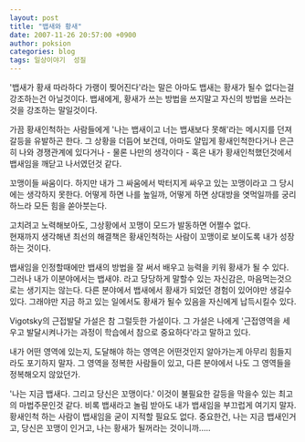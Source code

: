 ```yaml
---
layout: post
title: "뱁새와 황새"
date: 2007-11-26 20:57:00 +0900
author: poksion
categories: blog
tags: 일상이야기  성질
---
```


'뱁새가 황새 따라하다 가랭이 찢어진다'라는 말은 아마도 뱁새는 황새가 될수 없다는걸 강조하는건 아닐것이다. 뱁새에게, 황새가 쓰는 방법을 쓰지말고 자신의 방법을 쓰라는것을 강조하는 말일것이다.

가끔 황새인척하는 사람들에게 '나는 뱁새이고 너는 뱁새보다 못해'라는 메시지를 던져 갈등을 유발하곤 한다. 그 상황을 더듬어 보건데, 아마도 얄밉게 황새인척한다거나 은근히 나와 경쟁관계에 있다거나 - 물론 나만의 생각이다 - 혹은 내가 황새인척했던것에서 뱁새임을 깨닫고 나서였던것 같다.

꼬맹이들 싸움이다. 하지만 내가 그 싸움에서 박터지게 싸우고 있는 꼬맹이라고 그 당시에는 생각하지 못한다. 어떻게 하면 나를 높일까, 어떻게 하면 상대방을 엿먹일까를 궁리하느라 모든 힘을 쏟아붓는다.

고치려고 노력해보아도, 그상황에서 꼬맹이 모드가 발동하면 어쩔수 없다. <br/>
현재까지 생각해낸 최선의 해결책은 황새인척하는 사람이 꼬맹이로 보이도록 내가 성장하는 것이다.

뱁새임을 인정할때에만 뱁새의 방법을 잘 써서 배우고 능력을 키워 황새가 될 수 있다.
그러나 내가 이분야에서는 뱁새야. 라고 당당하게 말할수 있는 자신감은, 마음먹는것으로는 생기지는 않는다. 다른 분야에서 뱁새에서 황새가 되었던 경험이 있어야만 생길수 있다. 그래야만 지금 하고 있는 일에서도 황새가 될수 있음을 자신에게 납득시킬수 있다.

Vigotsky의 근접발달 가설은 참 그럴듯한 가설이다. 그 가설은 나에게 '근접영역을 세우고 발달시켜나가는 과정이 학습에서 참으로 중요하다'라고 말하고 있다.

내가 어떤 영역에 있는지, 도달해야 하는 영역은 어떤것인지 알아가는게 아무리 힘들지라도 포기하지 말자. 그 영역을 정복한 사람들이 있고, 다른 분야에서 나도 그 영역들을 정복해오지 않았던가.

'나는 지금 뱁새다. 그리고 당신은 꼬맹이다.' 이것이 불필요한 갈등을 막을수 있는 최고의 마법주문인것 같다. 비록 뱁새라고 놀림 받아도 내가 뱁새임을 부끄럽게 여기지 말자. 황새인척 하는 사람이 뱁새임을 굳이 지적할 필요도 없다. 중요한건, 나는 지금 뱁새인거고, 당신은 꼬맹이 인거고, 나는 황새가 될꺼라는 것이니까.....

